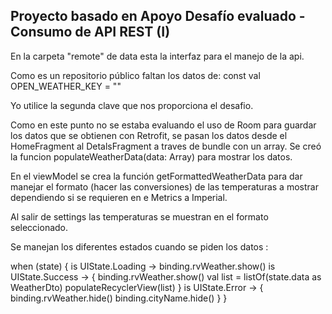 ## Proyecto basado en Apoyo Desafío evaluado - Consumo de API REST (I)

En la carpeta "remote" de data esta la interfaz para el manejo de la api. 

Como es un repositorio público faltan los datos de:
const val OPEN_WEATHER_KEY = ""


Yo utilice la segunda clave que nos proporciona el desafio. 

Como en este punto no se estaba evaluando el uso de Room para guardar los datos que se obtienen con Retrofit, se pasan los  datos desde el HomeFragment al DetalsFragment a traves de bundle con un array. Se creó la funcion populateWeatherData(data: Array<String>) para mostrar los datos. 

En el viewModel se crea la función  getFormattedWeatherData para dar manejar el formato (hacer las conversiones)  de las temperaturas a mostrar dependiendo si se requieren en e Metrics a Imperial. 


Al salir de settings las temperaturas se muestran en el formato seleccionado. 

Se manejan los diferentes estados cuando se piden los datos :

 when (state) {
                        is UIState.Loading -> binding.rvWeather.show()
                        is UIState.Success -> {
                            binding.rvWeather.show()
                            val list = listOf(state.data as WeatherDto)
                            populateRecyclerView(list)
                        }
                        is UIState.Error -> {
                            binding.rvWeather.hide()
                            binding.cityName.hide()
                        }
                    }


                    
